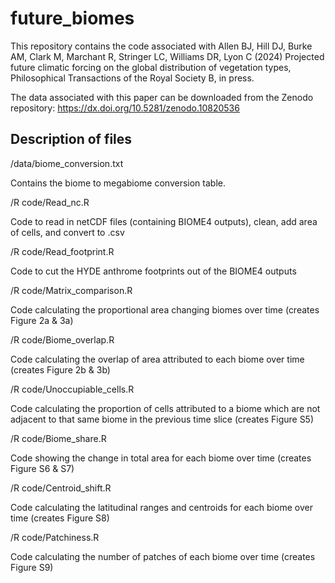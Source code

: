 # future_biomes
This repository contains the code associated with Allen BJ, Hill DJ, Burke AM, Clark M, Marchant R, Stringer LC, Williams DR, Lyon C (2024) Projected future climatic forcing on the global distribution of vegetation types, Philosophical Transactions of the Royal Society B, in press.

The data associated with this paper can be downloaded from the Zenodo repository: https://dx.doi.org/10.5281/zenodo.10820536

## Description of files

/data/biome_conversion.txt

Contains the biome to megabiome conversion table.

/R code/Read_nc.R

Code to read in netCDF files (containing BIOME4 outputs), clean, add area of cells, and convert to .csv

/R code/Read_footprint.R

Code to cut the HYDE anthrome footprints out of the BIOME4 outputs

/R code/Matrix_comparison.R

Code calculating the proportional area changing biomes over time (creates Figure 2a & 3a)

/R code/Biome_overlap.R

Code calculating the overlap of area attributed to each biome over time (creates Figure 2b & 3b)

/R code/Unoccupiable_cells.R

Code calculating the proportion of cells attributed to a biome which are not adjacent to that same biome in the previous time slice (creates Figure S5)

/R code/Biome_share.R

Code showing the change in total area for each biome over time (creates Figure S6 & S7)

/R code/Centroid_shift.R

Code calculating the latitudinal ranges and centroids for each biome over time (creates Figure S8)

/R code/Patchiness.R

Code calculating the number of patches of each biome over time (creates Figure S9)

